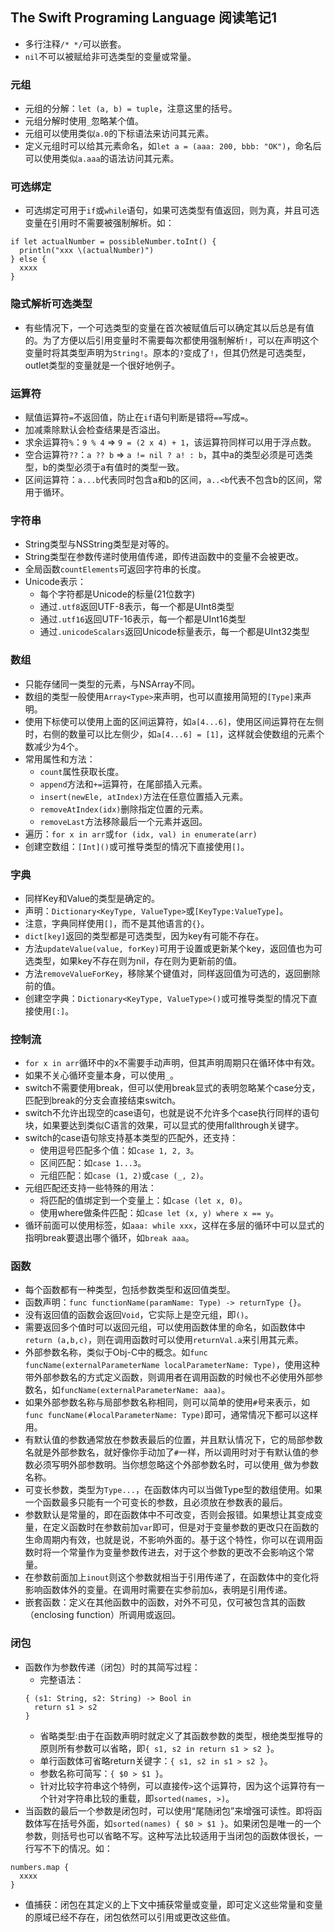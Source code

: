 The Swift Programing Language 阅读笔记1
-----
* 多行注释`/* */`可以嵌套。
* `nil`不可以被赋给非可选类型的变量或常量。

### 元组
* 元组的分解：`let (a, b) = tuple`，注意这里的括号。
* 元组分解时使用`_`忽略某个值。
* 元组可以使用类似`a.0`的下标语法来访问其元素。
* 定义元组时可以给其元素命名，如`let a = (aaa: 200, bbb: "OK")`，命名后可以使用类似`a.aaa`的语法访问其元素。

### 可选绑定
* 可选绑定可用于`if`或`while`语句，如果可选类型有值返回，则为真，并且可选变量在引用时不需要被强制解析。如：
```
if let actualNumber = possibleNumber.toInt() {
  println("xxx \(actualNumber)")
} else {
  xxxx
}
```

### 隐式解析可选类型
* 有些情况下，一个可选类型的变量在首次被赋值后可以确定其以后总是有值的。为了方便以后引用变量时不需要每次都使用强制解析`!`，可以在声明这个变量时将其类型声明为`String!`。原本的`?`变成了`!`，但其仍然是可选类型，outlet类型的变量就是一个很好地例子。

### 运算符
* 赋值运算符`=`不返回值，防止在`if`语句判断是错将`==`写成`=`。
* 加减乘除默认会检查结果是否溢出。
* 求余运算符`%`：`9 % 4` => `9 = (2 x 4) + 1`，该运算符同样可以用于浮点数。
* 空合运算符`??`：`a ?? b` => `a != nil ? a! : b`，其中a的类型必须是可选类型，b的类型必须于a有值时的类型一致。
* 区间运算符：`a...b`代表同时包含a和b的区间，`a..<b`代表不包含b的区间，常用于循环。

### 字符串
* String类型与NSString类型是对等的。
* String类型在参数传递时使用值传递，即传进函数中的变量不会被更改。
* 全局函数`countElements`可返回字符串的长度。
* Unicode表示：
    * 每个字符都是Unicode的标量(21位数字)
    * 通过`.utf8`返回UTF-8表示，每一个都是UInt8类型
    * 通过`.utf16`返回UTF-16表示，每一个都是UInt16类型
    * 通过`.unicodeScalars`返回Unicode标量表示，每一个都是UInt32类型

### 数组
* 只能存储同一类型的元素，与NSArray不同。
* 数组的类型一般使用`Array<Type>`来声明，也可以直接用简短的`[Type]`来声明。
* 使用下标使可以使用上面的区间运算符，如`a[4...6]`，使用区间运算符在左侧时，右侧的数量可以比左侧少，如`a[4...6] = [1]`，这样就会使数组的元素个数减少为4个。
* 常用属性和方法：
    * `count`属性获取长度。
    * `append`方法和`+=`运算符，在尾部插入元素。
    * `insert(newEle, atIndex)`方法在任意位置插入元素。
    * `removeAtIndex(idx)`删除指定位置的元素。
    * `removeLast`方法移除最后一个元素并返回。
* 遍历：`for x in arr`或`for (idx, val) in enumerate(arr)`
* 创建空数组：`[Int]()`或可推导类型的情况下直接使用`[]`。

### 字典
* 同样Key和Value的类型是确定的。
* 声明：`Dictionary<KeyType, ValueType>`或`[KeyType:ValueType]`。
* 注意，字典同样使用`[]`，而不是其他语言的`{}`。
* `dict[key]`返回的类型都是可选类型，因为key有可能不存在。
* 方法`updateValue(value, forKey)`可用于设置或更新某个key，返回值也为可选类型，如果key不存在则为nil，存在则为更新前的值。
* 方法`removeValueForKey`，移除某个键值对，同样返回值为可选的，返回删除前的值。
* 创建空字典：`Dictionary<KeyType, ValueType>()`或可推导类型的情况下直接使用`[:]`。

### 控制流
* `for x in arr`循环中的x不需要手动声明，但其声明周期只在循环体中有效。
* 如果不关心循环变量本身，可以使用`_`。
* switch不需要使用break，但可以使用break显式的表明忽略某个case分支，匹配到break的分支会直接结束switch。
* switch不允许出现空的case语句，也就是说不允许多个case执行同样的语句块，如果要达到类似C语言的效果，可以显式的使用fallthrough关键字。
* switch的case语句除支持基本类型的匹配外，还支持：
    * 使用逗号匹配多个值：如`case 1, 2, 3`。
    * 区间匹配：如`case 1...3`。
    * 元组匹配：如`case (1, 2)`或`case (_, 2)`。
* 元组匹配还支持一些特殊的用法：
    * 将匹配的值绑定到一个变量上：如`case (let x, 0)`。
    * 使用where做条件匹配：如`case let (x, y) where x == y`。
* 循环前面可以使用标签，如`aaa: while xxx`，这样在多层的循环中可以显式的指明break要退出哪个循环，如`break aaa`。

### 函数
* 每个函数都有一种类型，包括参数类型和返回值类型。
* 函数声明：`func functionName(paramName: Type) -> returnType {}`。
* 没有返回值的函数会返回`Void`，它实际上是空元组，即`()`。
* 需要返回多个值时可以返回元组，可以使用函数体里的命名，如函数体中`return (a,b,c)`，则在调用函数时可以使用`returnVal.a`来引用其元素。
* 外部参数名称，类似于Obj-C中的概念。如`func funcName(externalParameterName localParameterName: Type)`，使用这种带外部参数名的方式定义函数，则调用者在调用函数的时候也不必使用外部参数名，如`funcName(externalParameterName: aaa)`。
* 如果外部参数名称与局部参数名称相同，则可以简单的使用`#`号来表示，如`func funcName(#localParameterName: Type)`即可，通常情况下都可以这样用。
* 有默认值的参数通常放在参数表最后的位置，并且默认情况下，它的局部参数名就是外部参数名，就好像你手动加了`#`一样，所以调用时对于有默认值的参数必须写明外部参数明。当你想忽略这个外部参数名时，可以使用`_`做为参数名称。
* 可变长参数，类型为`Type...`，在函数体内可以当做Type型的数组使用。如果一个函数最多只能有一个可变长的参数，且必须放在参数表的最后。
* 参数默认是常量的，即在函数体中不可改变，否则会报错。如果想让其变成变量，在定义函数时在参数前加`var`即可，但是对于变量参数的更改只在函数的生命周期内有效，也就是说，不影响外面的。基于这个特性，你可以在调用函数时将一个常量作为变量参数传进去，对于这个参数的更改不会影响这个常量。
* 在参数前面加上`inout`则这个参数就相当于引用传递了，在函数体中的变化将影响函数体外的变量。在调用时需要在实参前加`&`，表明是引用传递。
* 嵌套函数：定义在其他函数中的函数，对外不可见，仅可被包含其的函数（enclosing function）所调用或返回。

### 闭包
* 函数作为参数传递（闭包）时的其简写过程：
    * 完整语法： 
    ```
    { (s1: String, s2: String) -> Bool in
      return s1 > s2
    }
    ```
    * 省略类型:由于在函数声明时就定义了其函数参数的类型，根绝类型推导的原则所有参数可以省略，即`{ s1, s2 in return s1 > s2 }`。
    * 单行函数体可省略return关键字：`{ s1, s2 in s1 > s2 }`。
    * 参数名称可简写：`{ $0 > $1 }`。
    * 针对比较字符串这个特例，可以直接传`>`这个运算符，因为这个运算符有一个针对字符串比较的重载，即`sorted(names, >)`。
* 当函数的最后一个参数是闭包时，可以使用“尾随闭包”来增强可读性。即将函数体写在括号外面，如`sorted(names) { $0 > $1 }`。如果闭包是唯一的一个参数，则括号也可以省略不写。这种写法比较适用于当闭包的函数体很长，一行写不下的情况。如：
```
numbers.map {
  xxxx
}
```
* 值捕获：闭包在其定义的上下文中捕获常量或变量，即可定义这些常量和变量的原域已经不存在，闭包依然可以引用或更改这些值。

